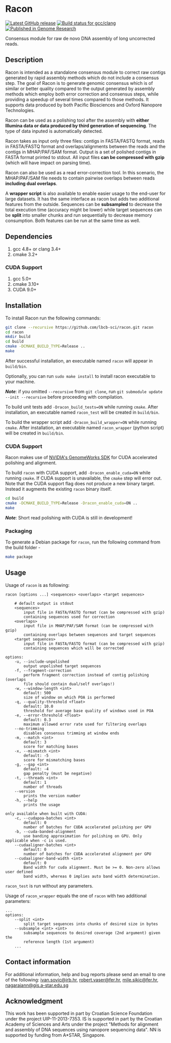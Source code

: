 # Racon

[![Latest GitHub release](https://img.shields.io/github/release/lbcb-sci/racon.svg)](https://github.com/lbcb-sci/racon/releases/latest)
[![Build status for gcc/clang](https://travis-ci.com/lbcb-sci/racon.svg?branch=master)](https://travis-ci.com/lbcb-sci/racon)
[![Published in Genome Research](https://img.shields.io/badge/published%20in-Genome%20Research-blue.svg)](https://doi.org/10.1101/gr.214270.116)

Consensus module for raw de novo DNA assembly of long uncorrected reads.

## Description
Racon is intended as a standalone consensus module to correct raw contigs generated by rapid assembly methods which do not include a consensus step. The goal of Racon is to generate genomic consensus which is of similar or better quality compared to the output generated by assembly methods which employ both error correction and consensus steps, while providing a speedup of several times compared to those methods. It supports data produced by both Pacific Biosciences and Oxford Nanopore Technologies.

Racon can be used as a polishing tool after the assembly with **either Illumina data or data produced by third generation of sequencing**. The type of data inputed is automatically detected.

Racon takes as input only three files: contigs in FASTA/FASTQ format, reads in FASTA/FASTQ format and overlaps/alignments between the reads and the contigs in MHAP/PAF/SAM format. Output is a set of polished contigs in FASTA format printed to stdout. All input files **can be compressed with gzip** (which will have impact on parsing time).

Racon can also be used as a read error-correction tool. In this scenario, the MHAP/PAF/SAM file needs to contain pairwise overlaps between reads **including dual overlaps**.

A **wrapper script** is also available to enable easier usage to the end-user for large datasets. It has the same interface as racon but adds two additional features from the outside. Sequences can be **subsampled** to decrease the total execution time (accuracy might be lower) while target sequences can be **split** into smaller chunks and run sequentially to decrease memory consumption. Both features can be run at the same time as well.

## Dependencies
1. gcc 4.8+ or clang 3.4+
2. cmake 3.2+

### CUDA Support
1. gcc 5.0+
2. cmake 3.10+
4. CUDA 9.0+

## Installation
To install Racon run the following commands:

```bash
git clone --recursive https://github.com/lbcb-sci/racon.git racon
cd racon
mkdir build
cd build
cmake -DCMAKE_BUILD_TYPE=Release ..
make
```

After successful installation, an executable named `racon` will appear in `build/bin`.

Optionally, you can run `sudo make install` to install racon executable to your machine.

***Note***: if you omitted `--recursive` from `git clone`, run `git submodule update --init --recursive` before proceeding with compilation.

To build unit tests add `-Dracon_build_tests=ON` while running `cmake`. After installation, an executable named `racon_test` will be created in `build/bin`.

To build the wrapper script add `-Dracon_build_wrapper=ON` while running `cmake`. After installation, an executable named `racon_wrapper` (python script) will be created in `build/bin`.

### CUDA Support
Racon makes use of [NVIDIA's GenomeWorks SDK](https://github.com/clara-parabricks/GenomeWorks) for CUDA accelerated polishing and alignment.

To build `racon` with CUDA support, add `-Dracon_enable_cuda=ON` while running `cmake`. If CUDA support is unavailable, the `cmake` step will error out.
Note that the CUDA support flag does not produce a new binary target. Instead it augments the existing `racon` binary itself.

```bash
cd build
cmake -DCMAKE_BUILD_TYPE=Release -Dracon_enable_cuda=ON ..
make
```

***Note***: Short read polishing with CUDA is still in development!

### Packaging
To generate a Debian package for `racon`, run the following command from the build folder -

```bash
make package
```

## Usage
Usage of `racon` is as following:

    racon [options ...] <sequences> <overlaps> <target sequences>

        # default output is stdout
        <sequences>
            input file in FASTA/FASTQ format (can be compressed with gzip)
            containing sequences used for correction
        <overlaps>
            input file in MHAP/PAF/SAM format (can be compressed with gzip)
            containing overlaps between sequences and target sequences
        <target sequences>
            input file in FASTA/FASTQ format (can be compressed with gzip)
            containing sequences which will be corrected

    options:
        -u, --include-unpolished
            output unpolished target sequences
        -f, --fragment-correction
            perform fragment correction instead of contig polishing (overlaps
            file should contain dual/self overlaps!)
        -w, --window-length <int>
            default: 500
            size of window on which POA is performed
        -q, --quality-threshold <float>
            default: 10.0
            threshold for average base quality of windows used in POA
        -e, --error-threshold <float>
            default: 0.3
            maximum allowed error rate used for filtering overlaps
        --no-trimming
            disables consensus trimming at window ends
        -m, --match <int>
            default: 3
            score for matching bases
        -x, --mismatch <int>
            default: -5
            score for mismatching bases
        -g, --gap <int>
            default: -4
            gap penalty (must be negative)
        -t, --threads <int>
            default: 1
            number of threads
        --version
            prints the version number
        -h, --help
            prints the usage

    only available when built with CUDA:
        -c, --cudapoa-batches <int>
            default: 0
            number of batches for CUDA accelerated polishing per GPU
        -b, --cuda-banded-alignment
            use banding approximation for polishing on GPU. Only applicable when -c is used.
        --cudaaligner-batches <int>
            default: 0
            number of batches for CUDA accelerated alignment per GPU
        --cudaaligner-band-width <int>
            default: 0
            Band width for cuda alignment. Must be >= 0. Non-zero allows user defined
            band width, whereas 0 implies auto band width determination.

`racon_test` is run without any parameters.

Usage of `racon_wrapper` equals the one of `racon` with two additional parameters:

    ...
    options:
        --split <int>
            split target sequences into chunks of desired size in bytes
        --subsample <int> <int>
            subsample sequences to desired coverage (2nd argument) given the
            reference length (1st argument)
        ...

## Contact information

For additional information, help and bug reports please send an email to one of the following: ivan.sovic@irb.hr, robert.vaser@fer.hr, mile.sikic@fer.hr, nagarajann@gis.a-star.edu.sg

## Acknowledgment

This work has been supported in part by Croatian Science Foundation under the project UIP-11-2013-7353. IS is supported in part by the Croatian Academy of Sciences and Arts under the project "Methods for alignment and assembly of DNA sequences using nanopore sequencing data". NN is supported by funding from A*STAR, Singapore.
